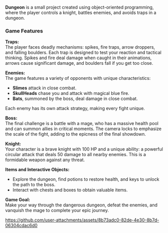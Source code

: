 
**Dungeon** is a small project created using object-oriented programming, where the player controls a knight, battles enemies, and avoids traps in a dungeon.  

### **Game Features**  

**Traps:**  
The player faces deadly mechanisms: spikes, fire traps, arrow droppers, and falling boulders. Each trap is designed to test your reaction and tactical thinking. Spikes and fire deal damage when caught in their animations, arrows cause significant damage, and boulders fall if you get too close.  

**Enemies:**  
The game features a variety of opponents with unique characteristics:  

- **Slimes** attack in close combat.  
- **SkullHeads** chase you and attack with magical blue fire.  
- **Bats**, summoned by the boss, deal damage in close combat.  

Each enemy has its own attack strategy, making every fight unique.  

**Boss:**  
The final challenge is a battle with a mage, who has a massive health pool and can summon allies in critical moments. The camera locks to emphasize the scale of the fight, adding to the epicness of the final showdown.  

**Knight:**  
Your character is a brave knight with 100 HP and a unique ability: a powerful circular attack that deals 50 damage to all nearby enemies. This is a formidable weapon against any threat.  

**Items and Interactive Objects:**  
- Explore the dungeon, find potions to restore health, and keys to unlock the path to the boss.  
- Interact with chests and boxes to obtain valuable items.  

**Game Goal:**  
Make your way through the dangerous dungeon, defeat the enemies, and vanquish the mage to complete your epic journey.  

https://github.com/user-attachments/assets/8b73adc0-82de-4e30-8b7d-06304cdac6d0






